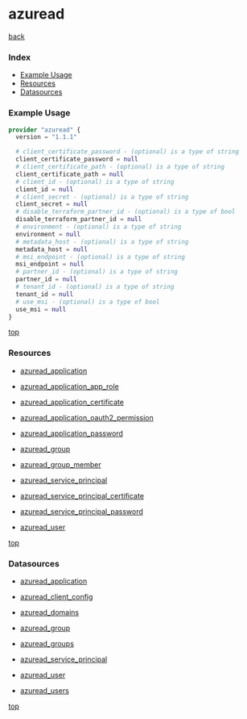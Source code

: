 # azuread

[back](../)

### Index

- [Example Usage](#example-usage)
- [Resources](#resources)
- [Datasources](#datasources)

### Example Usage

```terraform
provider "azuread" {
  version = "1.1.1"

  # client_certificate_password - (optional) is a type of string
  client_certificate_password = null
  # client_certificate_path - (optional) is a type of string
  client_certificate_path = null
  # client_id - (optional) is a type of string
  client_id = null
  # client_secret - (optional) is a type of string
  client_secret = null
  # disable_terraform_partner_id - (optional) is a type of bool
  disable_terraform_partner_id = null
  # environment - (optional) is a type of string
  environment = null
  # metadata_host - (optional) is a type of string
  metadata_host = null
  # msi_endpoint - (optional) is a type of string
  msi_endpoint = null
  # partner_id - (optional) is a type of string
  partner_id = null
  # tenant_id - (optional) is a type of string
  tenant_id = null
  # use_msi - (optional) is a type of bool
  use_msi = null
}
```

[top](#index)

### Resources


- [azuread_application](./r/azuread_application.md)

- [azuread_application_app_role](./r/azuread_application_app_role.md)

- [azuread_application_certificate](./r/azuread_application_certificate.md)

- [azuread_application_oauth2_permission](./r/azuread_application_oauth2_permission.md)

- [azuread_application_password](./r/azuread_application_password.md)

- [azuread_group](./r/azuread_group.md)

- [azuread_group_member](./r/azuread_group_member.md)

- [azuread_service_principal](./r/azuread_service_principal.md)

- [azuread_service_principal_certificate](./r/azuread_service_principal_certificate.md)

- [azuread_service_principal_password](./r/azuread_service_principal_password.md)

- [azuread_user](./r/azuread_user.md)


[top](#index)

### Datasources


- [azuread_application](./d/azuread_application.md)

- [azuread_client_config](./d/azuread_client_config.md)

- [azuread_domains](./d/azuread_domains.md)

- [azuread_group](./d/azuread_group.md)

- [azuread_groups](./d/azuread_groups.md)

- [azuread_service_principal](./d/azuread_service_principal.md)

- [azuread_user](./d/azuread_user.md)

- [azuread_users](./d/azuread_users.md)


[top](#index)